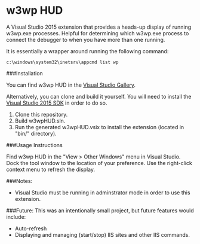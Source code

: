 # w3wp HUD
A Visual Studio 2015 extension that provides a heads-up display of running w3wp.exe processes. Helpful for determining which w3wp.exe process to connect the debugger to when you have more than one running.

It is essentially a wrapper around running the following command:
```
c:\windows\system32\inetsrv\appcmd list wp
```
###Installation

You can find w3wp HUD in the [Visual Studio Gallery](https://visualstudiogallery.msdn.microsoft.com/f6b20277-984e-4c4b-a3ac-f1713f2437cd).

Alternatively, you can clone and build it yourself. You will need to install the [Visual Studio 2015 SDK](https://msdn.microsoft.com/en-us/library/bb166441.aspx) in order to do so. 

1. Clone this repository.
2. Build w3wpHUD.sln.
2. Run the generated w3wpHUD.vsix to install the extension (located in "bin/" directory).

###Usage Instructions

Find w3wp HUD in the "View > Other Windows" menu in Visual Studio. Dock the tool window to the location of your preference. Use the right-click context menu to refresh the display.

###Notes:
* Visual Studio must be running in adminstrator mode in order to use this extension.

###Future:
This was an intentionally small project, but future features would include:
* Auto-refresh
* Displaying and managing (start/stop) IIS sites and other IIS commands.
